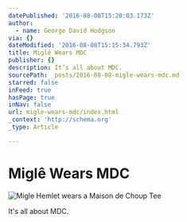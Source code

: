 ```yaml
---
datePublished: '2016-08-08T15:20:03.173Z'
author:
  - name: George David Hodgson
via: {}
dateModified: '2016-08-08T15:15:34.793Z'
title: Miglê Wears MDC
publisher: {}
description: It’s all about MDC.
sourcePath: _posts/2016-08-08-migle-wears-mdc.md
starred: false
inFeed: true
hasPage: true
inNav: false
url: migle-wears-mdc/index.html
_context: 'http://schema.org'
_type: Article

---
```

# Miglê Wears MDC
![Migle Hemlet wears a Maison de Choup Tee](https://the-grid-user-content.s3-us-west-2.amazonaws.com/f888e94e-d12d-46d9-b8e5-1e1273600b83.jpg)

It's all about MDC.